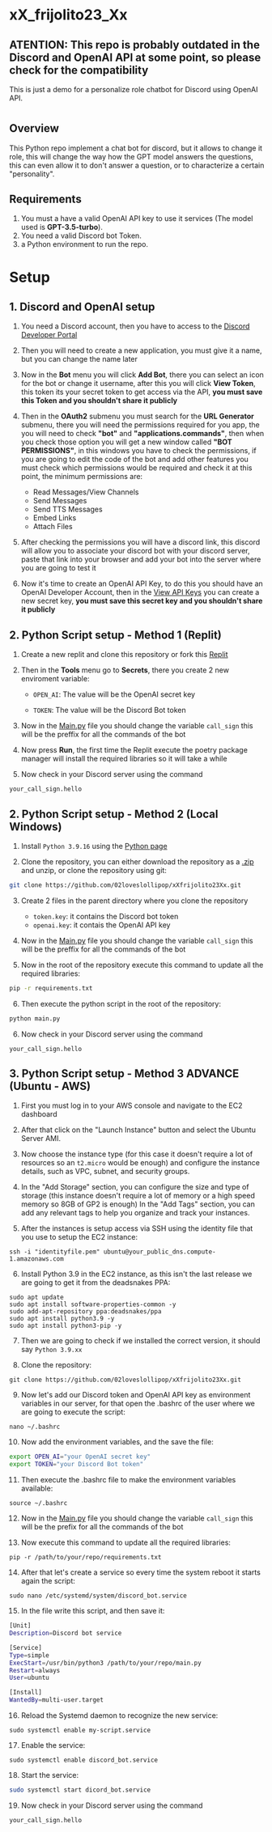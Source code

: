 # xX_frijolito23_Xx
## ATENTION: This repo is probably outdated in the Discord and OpenAI API at some point, so please check for the compatibility
This is just a demo for a personalize role chatbot for Discord using OpenAI API.
#
## Overview
This Python repo implement a chat bot for discord, but it allows to change it role, this will change the way how the GPT model answers the questions, this can even allow it to don't answer a question, or to characterize a certain "personality".

## Requirements

1. You must a have a valid OpenAI API key to use it services (The model used is **GPT-3.5-turbo**).
2. You need a valid Discord bot Token.
3. a Python environment to run the repo.
# Setup
## 1. Discord and OpenAI setup

1. You need a Discord account, then you have to access to the [Discord Developer Portal](https://discord.com/developers/applications)

2. Then you will need to create a new application, you must give it a name, but you can change the name later

3. Now in the **Bot** menu you will click **Add Bot**, there you can select an icon for the bot or change it username, after this you will click **View Token**, this token its your secret token to get access via the API, **you must save this Token and you shouldn't share it publicly**

4. Then in the **OAuth2** submenu you must search for the **URL Generator** submenu, there you will need the permissions required for you app, the you will need to check **"bot"** and **"applications.commands"**, then when you check those option you will get a new window called **"BOT PERMISSIONS"**, in this windows you have to check the permissions, if you are going to edit the code of the bot and add other features you must check which permissions would be required and check it at this point, the minimum permissions are:
    - Read Messages/View Channels
    - Send Messages
    - Send TTS Messages
    - Embed Links
    - Attach Files

5. After checking the permissions you will have a discord link, this discord will allow you to associate your discord bot with your discord server, paste that link into your browser and add your bot into the server where you are going to test it

6. Now it's time to create an OpenAI API Key, to do this you should have an OpenAI Developer Account, then in the [View API Keys](https://platform.openai.com/account/api-keys) you can create a new secret key, **you must save this secret key and you shouldn't share it publicly**

## 2. Python Script setup - Method 1 (Replit)

1. Create a new replit and clone this repository or fork this [Replit](https://replit.com/@02loveslollipop/Frijolito23)

2. Then in the **Tools** menu go to **Secrets**, there you create 2 new enviroment variable:
    - ``OPEN_AI``: The value will be the OpenAI secret key

    - ``TOKEN``: The value will be the Discord Bot token

4. Now in the [Main.py](https://github.com/02loveslollipop/xXfrijolito23Xx/blob/main/main.py) file you should change the variable ``call_sign`` this will be the preffix for all the commands of the bot

5. Now press **Run**, the first time the Replit execute the  poetry package manager will install the required libraries so it will take a while

6. Now check in your Discord server using the command

```discord
your_call_sign.hello
```

## 2. Python Script setup - Method 2 (Local Windows)
1. Install ``Python 3.9.16`` using the [Python page](https://www.python.org/downloads/release/python-3916/)

2. Clone the repository, you can either download the repository as a [.zip](https://github.com/02loveslollipop/xXfrijolito23Xx/archive/refs/heads/main.zip) and unzip, or clone the repository using git:
```bash
git clone https://github.com/02loveslollipop/xXfrijolito23Xx.git
```

3. Create 2 files in the parent directory where you clone the repository
    - ``token.key``: it contains the Discord bot token
    - ``openai.key``: it contais the OpenAI API key

4. Now in the [Main.py](https://github.com/02loveslollipop/xXfrijolito23Xx/blob/main/main.py) file you should change the variable ``call_sign`` this will be the preffix for all the commands of the bot

5. Now in the root of the repository execute this command to update all the required libraries:

```bash
pip -r requirements.txt
```

6. Then execute the python script in the root of the repository:

```bash
python main.py
```

6. Now check in your Discord server using the command

```discord
your_call_sign.hello
```

## 3. Python Script setup - Method 3 **ADVANCE** (Ubuntu - AWS)

1. First you must log in to your AWS console and navigate to the EC2 dashboard

2. After that click on the "Launch Instance" button and select the Ubuntu Server AMI.

3. Now choose the instance type (for this case it doesn't require a lot of resources so an ``t2.micro`` would be enough) and configure the instance details, such as VPC, subnet, and security groups.

4. In the "Add Storage" section, you can configure the size and type of storage (this instance doesn't require a lot of memory or a high speed memory so 8GB of GP2 is enough)
In the "Add Tags" section, you can add any relevant tags to help you organize and track your instances.

5. After the instances is setup access via SSH using the identity file that you use to setup the EC2 instance:

```console
ssh -i "identityfile.pem" ubuntu@your_public_dns.compute-1.amazonaws.com
```

6. Install Python 3.9 in the EC2 instance, as this isn't the last release we are going to get it from the deadsnakes PPA:
```console
sudo apt update
sudo apt install software-properties-common -y
sudo add-apt-repository ppa:deadsnakes/ppa 
sudo apt install python3.9 -y
sudo apt install python3-pip -y
```
7. Then we are going to check if we installed the correct version, it should say ``Python 3.9.xx``

8. Clone the repository:

```console
git clone https://github.com/02loveslollipop/xXfrijolito23Xx.git
```

9. Now let's add our Discord token and OpenAI API key as environment variables in our server, for that open the .bashrc of the user where we are going to execute the script:

```console
nano ~/.bashrc
```

10. Now add the environment variables, and the save the file:

```bash
export OPEN_AI="your OpenAI secret key"
export TOKEN="your Discord Bot token"
```

11. Then execute the .bashrc file to make the environment variables available:

```console
source ~/.bashrc
```

12. Now in the [Main.py](https://github.com/02loveslollipop/xXfrijolito23Xx/blob/main/main.py) file you should change the variable ``call_sign`` this will be the prefix for all the commands of the bot

13. Now execute this command to update all the required libraries:

```console
pip -r /path/to/your/repo/requirements.txt
```

14. After that let's create a service so every time the system reboot it starts again the script:

```console
sudo nano /etc/systemd/system/discord_bot.service
```

15. In the file write this script, and then save it:

```bash
[Unit]
Description=Discord bot service

[Service]
Type=simple
ExecStart=/usr/bin/python3 /path/to/your/repo/main.py
Restart=always
User=ubuntu

[Install]
WantedBy=multi-user.target
```

16. Reload the Systemd daemon to recognize the new service:

```console
sudo systemctl enable my-script.service
```

17. Enable the service:

```console
sudo systemctl enable discord_bot.service
```

18. Start the service:

```bash
sudo systemctl start dicord_bot.service
```

19. Now check in your Discord server using the command

```discord
your_call_sign.hello
```
